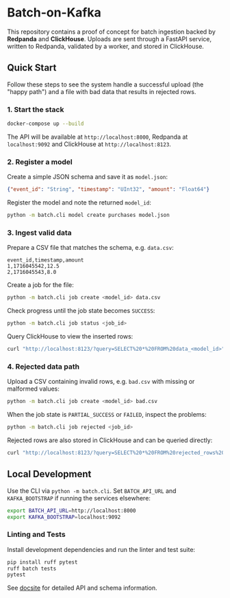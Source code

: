 # Batch-on-Kafka

This repository contains a proof of concept for batch ingestion backed by **Redpanda** and **ClickHouse**. Uploads are sent through a FastAPI service, written to Redpanda, validated by a worker, and stored in ClickHouse.

## Quick Start

Follow these steps to see the system handle a successful upload (the "happy path") and a file with bad data that results in rejected rows.

### 1. Start the stack

```bash
docker-compose up --build
```

The API will be available at `http://localhost:8000`, Redpanda at `localhost:9092` and ClickHouse at `http://localhost:8123`.

### 2. Register a model

Create a simple JSON schema and save it as `model.json`:

```json
{"event_id": "String", "timestamp": "UInt32", "amount": "Float64"}
```

Register the model and note the returned `model_id`:

```bash
python -m batch.cli model create purchases model.json
```

### 3. Ingest valid data

Prepare a CSV file that matches the schema, e.g. `data.csv`:

```csv
event_id,timestamp,amount
1,1716045542,12.5
2,1716045543,8.0
```

Create a job for the file:

```bash
python -m batch.cli job create <model_id> data.csv
```

Check progress until the job state becomes `SUCCESS`:

```bash
python -m batch.cli job status <job_id>
```

Query ClickHouse to view the inserted rows:

```bash
curl "http://localhost:8123/?query=SELECT%20*%20FROM%20data_<model_id>"
```

### 4. Rejected data path

Upload a CSV containing invalid rows, e.g. `bad.csv` with missing or malformed values:

```bash
python -m batch.cli job create <model_id> bad.csv
```

When the job state is `PARTIAL_SUCCESS` or `FAILED`, inspect the problems:

```bash
python -m batch.cli job rejected <job_id>
```

Rejected rows are also stored in ClickHouse and can be queried directly:

```bash
curl "http://localhost:8123/?query=SELECT%20*%20FROM%20rejected_rows%20WHERE%20job_id='<job_id>'"
```

## Local Development

Use the CLI via `python -m batch.cli`. Set `BATCH_API_URL` and `KAFKA_BOOTSTRAP` if running the services elsewhere:

```bash
export BATCH_API_URL=http://localhost:8000
export KAFKA_BOOTSTRAP=localhost:9092
```

### Linting and Tests

Install development dependencies and run the linter and test suite:

```bash
pip install ruff pytest
ruff batch tests
pytest
```

See [docsite](./docsite) for detailed API and schema information.

